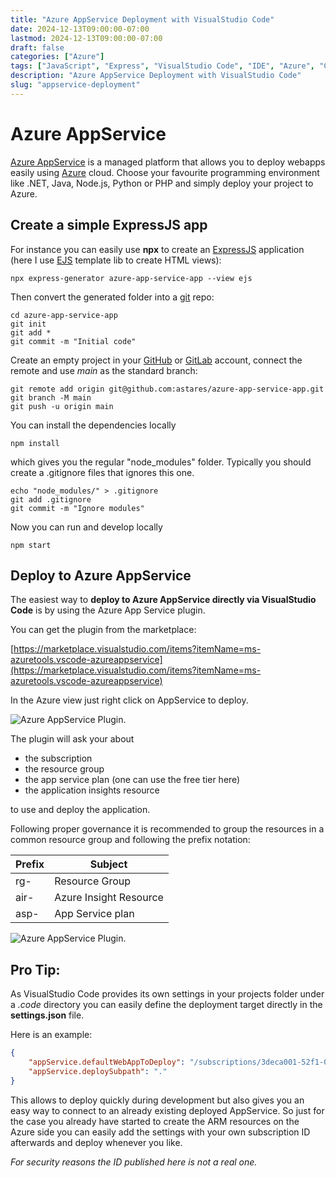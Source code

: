 ```yaml
---
title: "Azure AppService Deployment with VisualStudio Code"
date: 2024-12-13T09:00:00-07:00
lastmod: 2024-12-13T09:00:00-07:00
draft: false
categories: ["Azure"]
tags: ["JavaScript", "Express", "VisualStudio Code", "IDE", "Azure", "Cloud"]
description: "Azure AppService Deployment with VisualStudio Code"
slug: "appservice-deployment"
---
```


# Azure AppService

[Azure AppService](https://azure.microsoft.com/en-gb/products/app-service) is a managed platform that allows you to deploy webapps easily using [Azure](https://azure.com) cloud. Choose your favourite programming environment like .NET, Java, Node.js, Python or PHP and simply deploy your project to Azure.

## Create a simple ExpressJS app

For instance you can easily use **npx** to create an [ExpressJS](https://expressjs.com/) application (here I use [EJS](https://ejs.co) template lib to create HTML views):

```
npx express-generator azure-app-service-app --view ejs
```

Then convert the generated folder into a [git](https://git-scm.com/) repo:

```
cd azure-app-service-app
git init 
git add * 
git commit -m "Initial code"
```

Create an empty project in your [GitHub](https://github.com/) or [GitLab](https://gitlab.com) account, connect the remote and use *main* as the standard branch:
```
git remote add origin git@github.com:astares/azure-app-service-app.git
git branch -M main
git push -u origin main
```
You can install the dependencies locally
```
npm install 
```
which gives you the regular "node_modules" folder. Typically you should create a .gitignore files that ignores this one.

```
echo "node_modules/" > .gitignore
git add .gitignore
git commit -m "Ignore modules"
```

Now you can run and develop locally
```
npm start
```

## Deploy to Azure AppService

The easiest way to **deploy to Azure AppService directly via VisualStudio Code** is by using the Azure App Service plugin.

You can get the plugin from the marketplace:

[https://marketplace.visualstudio.com/items?itemName=ms-azuretools.vscode-azureappservice](https://marketplace.visualstudio.com/items?itemName=ms-azuretools.vscode-azureappservice)

In the Azure view just right click on AppService to deploy. 

![Azure AppService Plugin.](../images/azureappserviceplugin.png)

The plugin will ask your about

- the subscription
- the resource group
- the app service plan (one can use the free tier here)
- the application insights resource

to use and deploy the application.

Following proper governance it is recommended to group the resources in a common resource group and following the prefix notation: 

|Prefix|Subject|
|---|---|
|rg-|Resource Group|
|air-|Azure Insight Resource|   
|asp-|App Service plan

![Azure AppService Plugin.](../images/azureappservicedeployment.png)

## Pro Tip:
As VisualStudio Code provides its own settings in your projects folder under a *.code* directory you can easily define the deployment target directly in the **settings.json** file. 

Here is an example:

```JSON
{
    "appService.defaultWebAppToDeploy": "/subscriptions/3deca001-52f1-0d00-828a-841605b460f1/resourceGroups/rg-webapp-homepage/providers/Microsoft.Web/sites/azure-app-service-app",
    "appService.deploySubpath": "."
}
```

This allows to deploy quickly during development but also gives you an easy way to connect to an already existing deployed AppService. So just for the case you already have started to create the ARM resources on the Azure side you can easily add the settings with your own subscription ID afterwards and deploy whenever you like. 

*For security reasons the ID published here is not a real one.*

